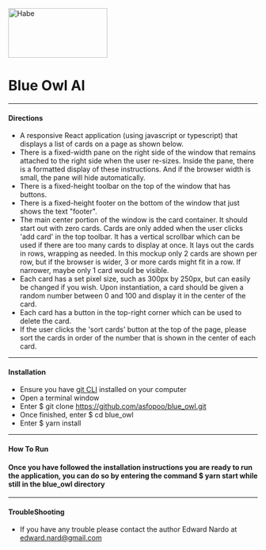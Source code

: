 <img src = https://github.com/asfopoo/habe/blob/master/src/Assets/Images/Håbe.svg alt="Habe" width="200" height="100"/>  

# Blue Owl AI
---  
#### Directions
- A responsive React application (using javascript or typescript) that displays a list of cards on a page as shown below.<br/>
- There is a fixed-width pane on the right side of the window that remains attached to the right side when the user re-sizes. Inside the pane, there is a formatted display of these instructions. And if the browser width is small, the pane will hide automatically.<br/>
- There is a fixed-height toolbar on the top of the window that has buttons.<br/>
- There is a fixed-height footer on the bottom of the window that just shows the text "footer".<br/>  
- The main center portion of the window is the card container. It should start out with zero cards. Cards are only added when the user clicks 'add card' in the top toolbar. It has a vertical scrollbar which can be used if there are too many cards to display at once. It lays out the cards in rows, wrapping as needed. In this mockup only 2 cards are shown per row, but if the browser is wider, 3 or more cards might fit in a row. If narrower, maybe only 1 card would be visible.<br/> 
- Each card has a set pixel size, such as 300px by 250px, but can easily be changed if you wish. Upon instantiation, a card should be given a random number between 0 and 100 and display it in the center of the card.<br/>
- Each card has a button in the top-right corner which can be used to delete the card.<br/>
- If the user clicks the 'sort cards' button at the top of the page, please sort the cards in order of the number that is shown in the center of each card.<br/>
---
#### Installation 
- Ensure you have [git CLI](https://git-scm.com/downloads) installed on your computer<br/>
- Open a terminal window<br/>
- Enter $ git clone https://github.com/asfopoo/blue_owl.git<br/>
- Once finished, enter $ cd blue_owl<br/>
- Enter $ yarn install<br/>
---
#### How To Run 
#### Once you have followed the installation instructions you are ready to run the application, you can do so by entering the command $ yarn start while still in the blue_owl directory<br/>
---
#### TroubleShooting
- If you have any trouble please contact the author Edward Nardo at edward.nard@gmail.com
